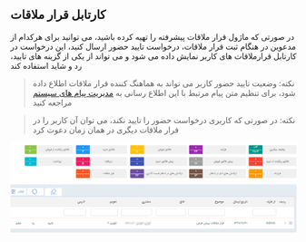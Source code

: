 ﻿## کارتابل قرار ملاقات 

در صورتی که ماژول قرار ملاقات پیشرفته را تهیه کرده باشید، می توانید برای هرکدام از مدعوین در هنگام ثبت قرار ملاقات، درخواست تایید حضور ارسال کنید، این درخواست در کارتابل قرارملاقات های کاربر نمایش داده می شود و می تواند از یکی از گزینه های تایید، رد و شاید استفاده کند

> نکته: وضعیت تایید حضور کاربر می تواند به هماهنگ کننده قرار ملاقات اطلاع داده شود، برای تنظیم متن پیام مرتبط با این اطلاع رسانی به [مدیریت پیام های سیستم](https://github.com/1stco/PayamGostarDocs/blob/master/help%202.5.4/Basic-Information/Manage-system-messages/Manage-system-messages.md) مراجعه کنید


> نکته: در صورتی که کاربری درخواست حضور را تایید نکند، می توان آن کاربر را در قرار ملاقات دیگری در همان زمان دعوت کرد

![](MeetingCartable1.jpg)

